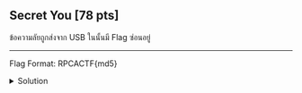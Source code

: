 ## Secret You [78 pts]

ข้อความลัยถูกส่งจาก USB ในนั้นมี Flag ซ่อนอยู่<br><hr>
Flag Format: RPCACTF{md5}

<details>
    <summary>Solution</summary>
    
- TLDR : `Strings -> secret1 & secret2 -> concatenate -> base 45`
</details>